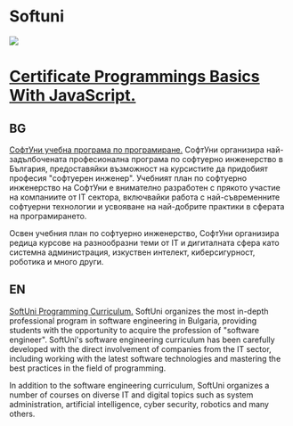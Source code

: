 # Softuni
<img src = "https://imgs.search.brave.com/QzrzAFQMLPsWR0WKqnjxQA5e84v2WtKPTuCItXfc16M/rs:fit:1200:330:1/g:ce/aHR0cDovL2lubm92/YXRpb25zdGFydGVy/Ym94LmJnL3dwLWNv/bnRlbnQvdXBsb2Fk/cy8yMDE2LzA1L1Nv/ZnR1bmlfbG9nb190/cmFzcGFyZW50LnBu/Zw">
<p>
<h1><a href = "https://softuni.bg/certificates/details/137498/47ded8b3">Certificate Programmings Basics With JavaScript.</a></h1>
<h2>BG</h2>
<a href="https://softuni.bg/curriculum" target="_blank">СофтУни учебна програма по програмиране.</a>
СофтУни организира най-задълбочената професионална програма по софтуерно инженерство в България, предоставяйки възможност на курсистите да придобият професия "софтуерен инженер". Учебният план по софтуерно инженерство на СофтУни е внимателно разработен с прякото участие на компаниите от IT сектора, включвайки работа с най-съвременните софтуерни технологии и усвояване на най-добрите практики в сферата на програмирането.

Освен учебния план по софтуерно инженерство, СофтУни организира редица курсове на разнообразни теми от IT и дигиталната сфера като системна администрация, изкуствен интелект, киберсигурност, роботика и много други.

<h2>EN</h2>
<a href="https://softuni.org/learn/" target="_blank">SoftUni Programming Curriculum.</a>
SoftUni organizes the most in-depth professional program in software engineering in Bulgaria, providing students with the opportunity to acquire the profession of "software engineer". SoftUni's software engineering curriculum has been carefully developed with the direct involvement of companies from the IT sector, including working with the latest software technologies and mastering the best practices in the field of programming.

In addition to the software engineering curriculum, SoftUni organizes a number of courses on diverse IT and digital topics such as system administration, artificial intelligence, cyber security, robotics and many others.
 </p>
